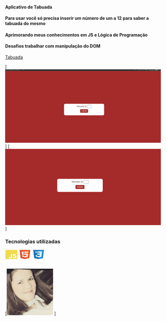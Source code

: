 #### Aplicativo de Tabuada

#### Para usar você só precisa inserir um número de um a 12 para saber a tabuada do mesmo

#### Aprimorando meus conhecimentos em  JS e Lógica de Programação

#### Desafios trabalhar com manipulação do DOM

<a href="https://agostinhomarcia.github.io/tabuada/ "> Tabuada</a>


[<img src="src/img/tela-tabuada.gif">]
[<img src="src/img/tabuada.png">]

### Tecnologias utilizadas
<div flex-direction: row>

<img align="center" alt="Js" height="30" width="40" src="https://raw.githubusercontent.com/devicons/devicon/master/icons/javascript/javascript-plain.svg">

  <img align="center" alt="HTML" height="30" width="40" src="https://raw.githubusercontent.com/devicons/devicon/master/icons/html5/html5-original.svg">
  <img align="center" alt="CSS" height="30" width="40" src="https://raw.githubusercontent.com/devicons/devicon/master/icons/css3/css3-original.svg">

  <br>
  <br>

[<img  height="150" width="150" src="src/img/marcia.jpeg"> ]
